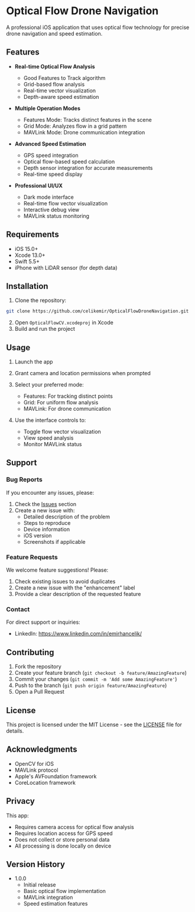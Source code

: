 # Optical Flow Drone Navigation

A professional iOS application that uses optical flow technology for precise drone navigation and speed estimation.

## Features

- **Real-time Optical Flow Analysis**
  - Good Features to Track algorithm
  - Grid-based flow analysis
  - Real-time vector visualization
  - Depth-aware speed estimation

- **Multiple Operation Modes**
  - Features Mode: Tracks distinct features in the scene
  - Grid Mode: Analyzes flow in a grid pattern
  - MAVLink Mode: Drone communication integration

- **Advanced Speed Estimation**
  - GPS speed integration
  - Optical flow-based speed calculation
  - Depth sensor integration for accurate measurements
  - Real-time speed display

- **Professional UI/UX**
  - Dark mode interface
  - Real-time flow vector visualization
  - Interactive debug view
  - MAVLink status monitoring

## Requirements

- iOS 15.0+
- Xcode 13.0+
- Swift 5.5+
- iPhone with LiDAR sensor (for depth data)

## Installation

1. Clone the repository:
```bash
git clone https://github.com/celikemir/OpticalFlowDroneNavigation.git
```

2. Open `OpticalFlowCV.xcodeproj` in Xcode
3. Build and run the project

## Usage

1. Launch the app
2. Grant camera and location permissions when prompted
3. Select your preferred mode:
   - Features: For tracking distinct points
   - Grid: For uniform flow analysis
   - MAVLink: For drone communication

4. Use the interface controls to:
   - Toggle flow vector visualization
   - View speed analysis
   - Monitor MAVLink status

## Support

### Bug Reports
If you encounter any issues, please:
1. Check the [Issues](https://github.com/celikemir/OpticalFlowDroneNavigation/issues) section
2. Create a new issue with:
   - Detailed description of the problem
   - Steps to reproduce
   - Device information
   - iOS version
   - Screenshots if applicable

### Feature Requests
We welcome feature suggestions! Please:
1. Check existing issues to avoid duplicates
2. Create a new issue with the "enhancement" label
3. Provide a clear description of the requested feature

### Contact
For direct support or inquiries:
- LinkedIn: https://www.linkedin.com/in/emirhancelik/

## Contributing

1. Fork the repository
2. Create your feature branch (`git checkout -b feature/AmazingFeature`)
3. Commit your changes (`git commit -m 'Add some AmazingFeature'`)
4. Push to the branch (`git push origin feature/AmazingFeature`)
5. Open a Pull Request

## License

This project is licensed under the MIT License - see the [LICENSE](LICENSE) file for details.

## Acknowledgments

- OpenCV for iOS
- MAVLink protocol
- Apple's AVFoundation framework
- CoreLocation framework

## Privacy

This app:
- Requires camera access for optical flow analysis
- Requires location access for GPS speed
- Does not collect or store personal data
- All processing is done locally on device

## Version History

- 1.0.0
  - Initial release
  - Basic optical flow implementation
  - MAVLink integration
  - Speed estimation features
